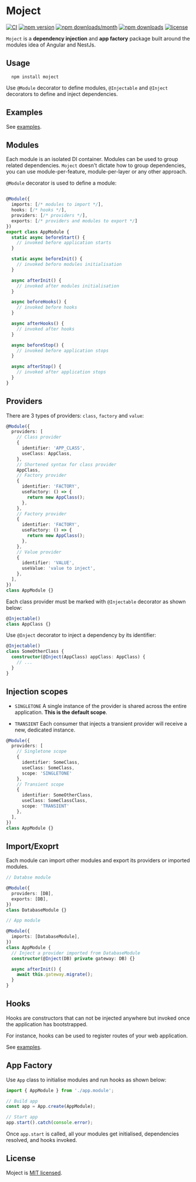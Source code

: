 # Moject

[![CI](https://github.com/lsndr/moject/actions/workflows/testing-ci.yml/badge.svg)](https://github.com/lsndr/moject/actions/workflows/testing-ci.yml)
[![npm version](https://badge.fury.io/js/moject.svg)](https://badge.fury.io/js/moject)
[![npm downloads/month](https://img.shields.io/npm/dm/moject.svg)](https://www.npmjs.com/package/moject)
[![npm downloads](https://img.shields.io/npm/dt/moject.svg)](https://www.npmjs.com/package/moject)
[![license](https://img.shields.io/badge/license-MIT-blue.svg)](https://github.com/lsndr/moject/blob/master/LICENSE.md)

`Moject` is a __dependency injection__ and __app factory__ package built around the modules idea of Angular and NestJs. 

## Usage

```
  npm install moject 
```

Use `@Module` decorator to define modules, `@Injectable` and `@Inject` decorators to define and inject dependencies.

## Examples

See [examples](https://github.com/lsndr/moject/tree/master/examples).

## Modules

Each module is an isolated DI container. Modules can be used to group related dependencies. `Moject` doesn't dictate how to group dependencies, you can use module-per-feature, module-per-layer or any other approach. 

`@Module` decorator is used to define a module:

```typescript

@Module({
  imports: [/* modules to import */],
  hooks: [/* hooks */],
  providers: [/* providers */],
  exports: [/* providers and modules to export */]
})
export class AppModule {
  static async beforeStart() {
    // invoked before application starts
  }

  static async beforeInit() {
    // invoked beforo modules initialisation
  }

  async afterInit() {
    // invoked after modules initialisation
  }

  async beforeHooks() {
    // invoked before hooks
  }

  async afterHooks() {
    // invoked after hooks
  }

  async beforeStop() {
    // invoked before application stops
  }

  async afterStop() {
    // invoked after application stops
  }
}
```

## Providers

There are 3 types of providers: `class`, `factory` and `value`:

```typescript
@Module({
  providers: [
    // Class provider
    {
      identifier: 'APP_CLASS',
      useClass: AppClass,
    },
    // Shortened syntax for class provider
    AppClass,
    // Factory provider
    {
      identifier: 'FACTORY',
      useFactory: () => {
        return new AppClass();
      },
    },
    // Factory provider
    {
      identifier: 'FACTORY',
      useFactory: () => {
        return new AppClass();
      },
    },
    // Value provider
    {
      identifier: 'VALUE',
      useValue: 'value to inject',
    },
  ],
})
class AppModule {}
```

Each class provider must be marked with `@Injectable` decorator as shown below:

```typescript
@Injectable()
class AppClass {}
```

Use `@Inject` decorator to inject a dependency by its identifier:

```typescript
@Injectable()
class SomeOtherClass {
  constructor(@Inject(AppClass) appClass: AppClass) {
    // ...
  }
}
```

## Injection scopes

* `SINGLETONE` A single instance of the provider is shared across the entire application. __This is the default scope__.

* `TRANSIENT` Each consumer that injects a transient provider will receive a new, dedicated instance.

```typescript
@Module({
  providers: [
    // Singletone scope
    {
      identifier: SomeClass,
      useClass: SomeClass,
      scope: 'SINGLETONE'
    },
    // Transient scope
    {
      identifier: SomeOtherClass,
      useClass: SomeClassClass,
      scope: 'TRANSIENT'
    },
  ],
})
class AppModule {}
```

## Import/Exoprt

Each module can import other modules and export its providers or imported modules.

```typescript
// Databse module

@Module({
  providers: [DB],
  exports: [DB],
})
class DatabaseModule {}

// App module

@Module({
  imports: [DatabaseModule],
})
class AppModule {
  // Inject a provider imported from DatabaseModule
  constructor(@Inject(DB) private gateway: DB) {}

  async afterInit() {
    await this.gateway.migrate();
  }
}
```

## Hooks

Hooks are constructors that can not be injected anywhere but invoked once the application has bootstrapped.

For instance, hooks can be used to register routes of your web application.

See [examples](https://github.com/lsndr/moject/tree/master/examples).

## App Factory

Use `App` class to initialise modules and run hooks as shown below:

```typescript
import { AppModule } from './app.module';

// Build app
const app = App.create(AppModule);

// Start app
app.start().catch(console.error);
```

Once `app.start` is called, all your modules get initialised, dependencies resolved, and hooks invoked.

## License

Moject is [MIT licensed](LICENSE.md).